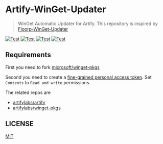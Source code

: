 # Artify-WinGet-Updater

> WinGet Automatic Updater for Artify. This repository is inspired by [Floorp-WinGet-Updater](https://github.com/Hibi-10000/Floorp-WinGet-Updater)

[![Test](https://github.com/artifylabs/Artify-WinGet-Updater/actions/workflows/gen.yml/badge.svg)](https://github.com/artifylabs/Artify-WinGet-Updater/actions/workflows/gen.yml)
[![Test](https://github.com/artifylabs/Artify-WinGet-Updater/actions/workflows/gen-beta.yml/badge.svg)](https://github.com/artifylabs/Artify-WinGet-Updater/actions/workflows/gen-beta.yml)
[![Test](https://github.com/artifylabs/Artify-WinGet-Updater/actions/workflows/pr.yml/badge.svg)](https://github.com/artifylabs/Artify-WinGet-Updater/actions/workflows/pr.yml)
[![Test](https://github.com/artifylabs/Artify-WinGet-Updater/actions/workflows/pr-beta.yml/badge.svg)](https://github.com/artifylabs/Artify-WinGet-Updater/actions/workflows/pr-beta.yml)

## Requirements

First you need to fork [microsoft/winget-pkgs](https://github.com/microsoft/winget-pkgs)

Second you need to create a [fine-grained personal access token](https://github.com/settings/personal-access-tokens/new). Set `Contents` to `Read and write` permissions.

The related repos are

- [artifylabs/artify](https://github.com/artifylabs/artify)
- [artifylabs/winget-pkgs](https://github.com/artifylabs/winget-pkgs)

## LICENSE

[MIT](https://github.com/artifylabs/Artify-WinGet-Updater/blob/main/LICENSE)
